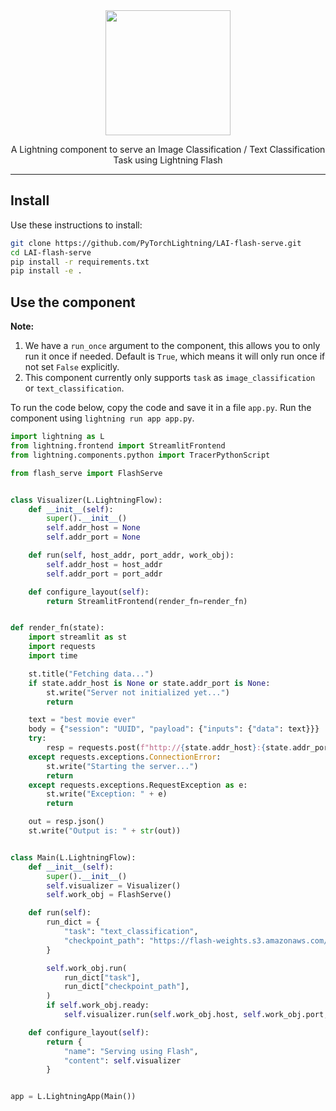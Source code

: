 <div align="center">
<img src="https://pl-bolts-doc-images.s3.us-east-2.amazonaws.com/lai.png" width="200px">

A Lightning component to serve an Image Classification / Text Classification Task using Lightning Flash

______________________________________________________________________

</div>

## Install

Use these instructions to install:

```bash
git clone https://github.com/PyTorchLightning/LAI-flash-serve.git
cd LAI-flash-serve
pip install -r requirements.txt
pip install -e .
```

## Use the component

**Note:**

1. We have a `run_once` argument to the component, this allows you to only run it once if needed. Default is `True`, which means it will only run once if not set `False` explicitly.
1. This component currently only supports `task` as `image_classification` or `text_classification`.

To run the code below, copy the code and save it in a file `app.py`. Run the component using `lightning run app app.py`.

```python
import lightning as L
from lightning.frontend import StreamlitFrontend
from lightning.components.python import TracerPythonScript

from flash_serve import FlashServe


class Visualizer(L.LightningFlow):
    def __init__(self):
        super().__init__()
        self.addr_host = None
        self.addr_port = None

    def run(self, host_addr, port_addr, work_obj):
        self.addr_host = host_addr
        self.addr_port = port_addr

    def configure_layout(self):
        return StreamlitFrontend(render_fn=render_fn)


def render_fn(state):
    import streamlit as st
    import requests
    import time

    st.title("Fetching data...")
    if state.addr_host is None or state.addr_port is None:
        st.write("Server not initialized yet...")
        return

    text = "best movie ever"
    body = {"session": "UUID", "payload": {"inputs": {"data": text}}}
    try:
        resp = requests.post(f"http://{state.addr_host}:{state.addr_port}/predict", json=body)
    except requests.exceptions.ConnectionError:
        st.write("Starting the server...")
        return
    except requests.exceptions.RequestException as e:
        st.write("Exception: " + e)
        return

    out = resp.json()
    st.write("Output is: " + str(out))


class Main(L.LightningFlow):
    def __init__(self):
        super().__init__()
        self.visualizer = Visualizer()
        self.work_obj = FlashServe()

    def run(self):
        run_dict = {
            "task": "text_classification",
            "checkpoint_path": "https://flash-weights.s3.amazonaws.com/0.7.0/text_classification_model.pt"
        }

        self.work_obj.run(
            run_dict["task"],
            run_dict["checkpoint_path"],
        )
        if self.work_obj.ready:
            self.visualizer.run(self.work_obj.host, self.work_obj.port, self.work_obj)

    def configure_layout(self):
        return {
            "name": "Serving using Flash",
            "content": self.visualizer
        }


app = L.LightningApp(Main())
```
